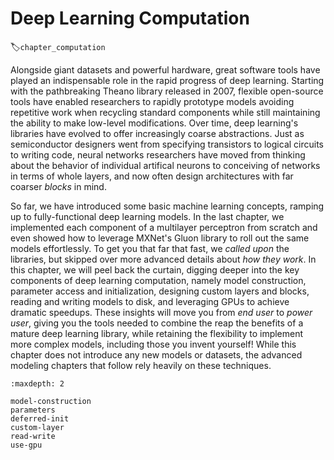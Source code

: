 # Deep Learning Computation
:label:`chapter_computation`

Alongside giant datasets and powerful hardware, 
great software tools have played an indispensable role
in the rapid progress of deep learning.
Starting with the pathbreaking Theano library released in 2007, 
flexible open-source tools have enabled researchers 
to rapidly prototype models avoiding repetitive work
when recycling standard components 
while still maintaining the ability to make low-level modifications.
Over time, deep learning's libraries have evolved 
to offer increasingly coarse abstractions.
Just as semiconductor designers went from specifying transistors 
to logical circuits to writing code,
neural networks researchers have moved from thinking about 
the behavior of individual artifical neurons 
to conceiving of networks in terms of whole layers,
and now often design architectures with far coarser *blocks* in mind.


So far, we have introduced some basic machine learning concepts,
ramping up to fully-functional deep learning models.
In the last chapter, we implemented each component of a multilayer perceptron from scratch and even showed how to leverage MXNet's Gluon library 
to roll out the same models effortlessly.
To get you that far that fast, we *called upon* the libraries,
but skipped over more advanced details about *how they work*.
In this chapter, we will peel back the curtain,
digging deeper into the key components of deep learning computation, 
namely model construction, parameter access and initialization, 
designing custom layers and blocks, reading and writing models to disk, 
and leveraging GPUs to achieve dramatic speedups. 
These insights will move you from *end user* to *power user*,
giving you the tools needed to combine the reap the benefits 
of a mature deep learning library, while retaining the flexibility
to implement more complex models, including those you invent yourself!
While this chapter does not introduce any new models or datasets,
the advanced modeling chapters that follow rely heavily on these techniques.

```toc
:maxdepth: 2

model-construction
parameters
deferred-init
custom-layer
read-write
use-gpu
```
